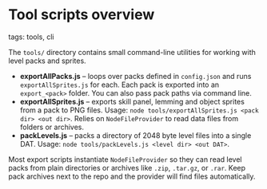 # Tool scripts overview

tags: tools, cli

The `tools/` directory contains small command-line utilities for working with level packs and sprites.

- **exportAllPacks.js** – loops over packs defined in `config.json` and runs `exportAllSprites.js` for each. Each pack is exported into an `export_<pack>` folder. You can also pass pack paths via command line.
- **exportAllSprites.js** – exports skill panel, lemming and object sprites from a pack to PNG files. Usage: `node tools/exportAllSprites.js <pack dir> <out dir>`. Relies on `NodeFileProvider` to read data files from folders or archives.
- **packLevels.js** – packs a directory of 2048 byte level files into a single DAT. Usage: `node tools/packLevels.js <level dir> <out DAT>`.

Most export scripts instantiate `NodeFileProvider` so they can read level packs from plain directories or archives like `.zip`, `.tar.gz`, or `.rar`. Keep pack archives next to the repo and the provider will find files automatically.
